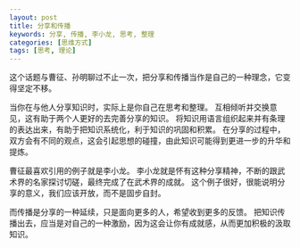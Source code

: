 ```yaml
---
layout: post
title: 分享和传播
keywords: 分享, 传播, 李小龙, 思考, 整理 
categories: [思维方式]
tags: [思考, 理论]
---
```

这个话题与曹征、孙明聊过不止一次，把分享和传播当作是自己的一种理念，它变得坚定不移。

当你在与他人分享知识时，实际上是你自己在思考和整理。
互相倾听并交换意见，这有助于两个人更好的去完善分享的知识。
将知识用语言组织起来并有条理的表达出来，有助于把知识系统化，利于知识的巩固和积累。
在分享的过程中，双方会有不同的观点，这会引起思想的碰撞，由此知识可能得到更进一步的升华和提炼。
<!-- more -->

曹征最喜欢引用的例子就是李小龙。
李小龙就是怀有这种分享精神，不断的跟武术界的名家探讨切磋，最终完成了在武术界的成就。
这个例子很好，很能说明分享的意义，我们应该开放，而不是固步自封。

而传播是分享的一种延续，只是面向更多的人，希望收到更多的反馈。
把知识传播出去，应当是对自己的一种激励，因为这会让你有成就感，从而更加积极的汲取知识。